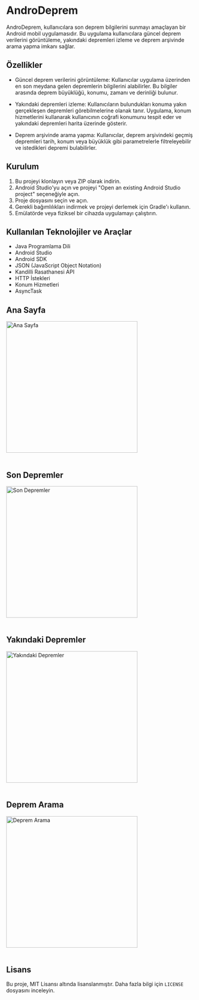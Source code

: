 # AndroDeprem

AndroDeprem, kullanıcılara son deprem bilgilerini sunmayı amaçlayan bir Android mobil uygulamasıdır. Bu uygulama kullanıcılara güncel deprem verilerini görüntüleme, yakındaki depremleri izleme ve deprem arşivinde arama yapma imkanı sağlar.

## Özellikler

- Güncel deprem verilerini görüntüleme: Kullanıcılar uygulama üzerinden en son meydana gelen depremlerin bilgilerini alabilirler. Bu bilgiler arasında deprem büyüklüğü, konumu, zamanı ve derinliği bulunur.

- Yakındaki depremleri izleme: Kullanıcıların bulundukları konuma yakın gerçekleşen depremleri görebilmelerine olanak tanır. Uygulama, konum hizmetlerini kullanarak kullanıcının coğrafi konumunu tespit eder ve yakındaki depremleri harita üzerinde gösterir.

- Deprem arşivinde arama yapma: Kullanıcılar, deprem arşivindeki geçmiş depremleri tarih, konum veya büyüklük gibi parametrelerle filtreleyebilir ve istedikleri depremi bulabilirler.

## Kurulum

1. Bu projeyi klonlayın veya ZIP olarak indirin.
2. Android Studio'yu açın ve projeyi "Open an existing Android Studio project" seçeneğiyle açın.
3. Proje dosyasını seçin ve açın.
4. Gerekli bağımlılıkları indirmek ve projeyi derlemek için Gradle'ı kullanın.
5. Emülatörde veya fiziksel bir cihazda uygulamayı çalıştırın.

## Kullanılan Teknolojiler ve Araçlar

- Java Programlama Dili
- Android Studio
- Android SDK
- JSON (JavaScript Object Notation)
- Kandilli Rasathanesi API
- HTTP İstekleri
- Konum Hizmetleri
- AsyncTask


## Ana Sayfa

<img src="./screenshots/screenshot1.png" alt="Ana Sayfa" width="350" /><br><br>

## Son Depremler

<img src="./screenshots/screenshot2.png" alt="Son Depremler" width="350" /><br><br>

## Yakındaki Depremler

<img src="./screenshots/screenshot3.png" alt="Yakındaki Depremler" width="350" /><br><br>

## Deprem Arama

<img src="./screenshots/screenshot4.png" alt="Deprem Arama" width="350" /><br><br>


## Lisans

Bu proje, MIT Lisansı altında lisanslanmıştır. Daha fazla bilgi için `LICENSE` dosyasını inceleyin.
